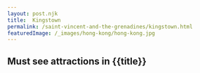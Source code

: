 ```yaml
---
layout: post.njk
title: 	Kingstown
permalink: /saint-vincent-and-the-grenadines/kingstown.html
featuredImage: /_images/hong-kong/hong-kong.jpg
---
```

## Must see attractions in {{title}}
